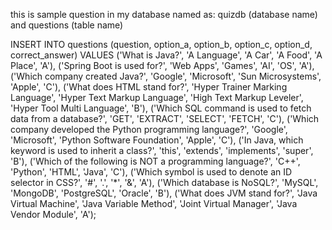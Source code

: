this is sample question in my database named as: quizdb (database name) and questions (table name)

INSERT INTO questions (question, option_a, option_b, option_c, option_d, correct_answer) VALUES
('What is Java?', 'A Language', 'A Car', 'A Food', 'A Place', 'A'),
('Spring Boot is used for?', 'Web Apps', 'Games', 'AI', 'OS', 'A'),
('Which company created Java?', 'Google', 'Microsoft', 'Sun Microsystems', 'Apple', 'C'),
('What does HTML stand for?', 'Hyper Trainer Marking Language', 'Hyper Text Markup Language', 'High Text Markup Leveler', 'Hyper Tool Multi Language', 'B'),
('Which SQL command is used to fetch data from a database?', 'GET', 'EXTRACT', 'SELECT', 'FETCH', 'C'),
('Which company developed the Python programming language?', 'Google', 'Microsoft', 'Python Software Foundation', 'Apple', 'C'),
('In Java, which keyword is used to inherit a class?', 'this', 'extends', 'implements', 'super', 'B'),
('Which of the following is NOT a programming language?', 'C++', 'Python', 'HTML', 'Java', 'C'),
('Which symbol is used to denote an ID selector in CSS?', '#', '.', '*', '&', 'A'),
('Which database is NoSQL?', 'MySQL', 'MongoDB', 'PostgreSQL', 'Oracle', 'B'),
('What does JVM stand for?', 'Java Virtual Machine', 'Java Variable Method', 'Joint Virtual Manager', 'Java Vendor Module', 'A');

